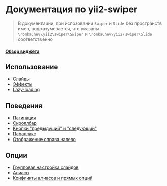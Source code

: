 # Документация по yii2-swiper

> В документации, при испозовании `Swiper` и `Slide` без пространств имен, подразумевается,
  что указаны `\romkaChev\yii2\swiper\Swiper` и `\romkaChev\yii2\swiper\Slide` соответственно
  
#### [Обзор виджета](overview.md)

## Использование

* [Слайды](usage-slides.md)
* [Эффекты](usage-effects.md)
* [Lazy-loading](usage-lazy-loading.md)

## Поведения

* [Пагинация](behaviours-pagination.md)
* [Скроллбар](behaviours-scrollbar.md)
* [Кнопки "предыдущий" и "следующий"](behaviours-navigation-buttons.md)
* [Параллакс](behaviours-parallax.md)
* [Отображение справа налево](behaviours-rtl.md)

## Опции

* [Групповая настройка слайдов](options-slide-batch.md)
* [Алиасы](options-aliases.md)
* [Конфликты алиасов и прямых опций](options-ordering.md)
